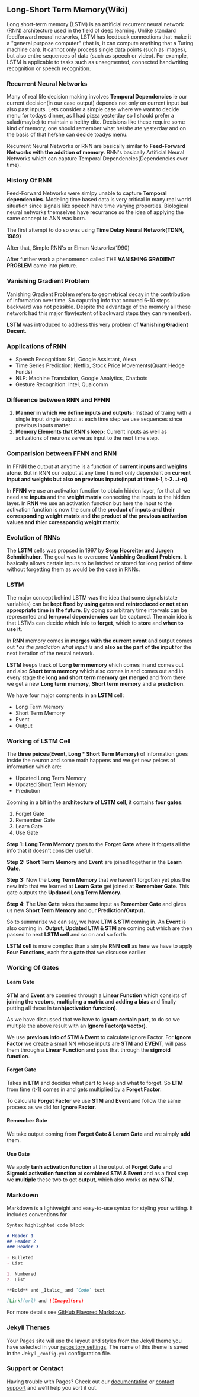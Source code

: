 ## Long-Short Term Memory(Wiki)

Long short-term memory (LSTM) is an artificial recurrent neural network (RNN) architecture used in the field of deep learning. Unlike standard feedforward neural networks, LSTM has feedback connections that make it a "general purpose computer" (that is, it can compute anything that a Turing machine can). It cannot only process single data points (such as images), but also entire sequences of data (such as speech or video). For example, LSTM is applicable to tasks such as unsegmented, connected handwriting recognition or speech recognition.

### Recurrent Neural Networks
Many of real life decision making involves **Temporal Dependencies** ie our current decision(in our case output) depends not only on current input but also past inputs. Lets consider a simple case where we want to decide menu for todays dinner, as I had pizza yesterday so I should prefer a salad(maybe) to maintain a helthy dite. Decisions like these require some kind of memory, one should remember what he/she ate yesterday and on the basis of that he/she can decide toadys menu.

Recurrent Neural Networks or RNN are basically similar to **Feed-Forward Networks with the addition of memory**. 
RNN's basically Artificial Neural Networks which can capture Temporal Dependencies(Dependencies over time).

### History Of RNN
Feed-Forward Networks were simlpy unable to capture **Temporal dependencies**. Modeling time based data is very critical in many real world situation since signals like speech have time varying properties. Biological neural networks themselves have recurrance so the idea of applying the same concept to ANN was born. 

The first attempt to do so was using **Time Delay Neural Network(TDNN, 1989)**

After that, Simple RNN's or Elman Networks(1990) 

After further work a phenomenon called THE **VANISHING GRADIENT PROBLEM** came into picture.

### Vanishing Gradient Problem
Vanishing Gradient Problem refers to geometrical decay in the contribution of information over time. So caputring info that occured 6-10 steps backward was not possible. Despite the advantage of the memory all these network had this major flaw(extent of backward steps they can remember).

**LSTM** was introduced to address this very problem of **Vanishing Gradient Decent**.

### Applications of RNN
* Speech Recognition: Siri, Google Assistant, Alexa
* Time Series Prediction: Netflix, Stock Price Movements(Quant Hedge Funds)
* NLP: Machine Translation, Google Analytics, Chatbots
* Gesture Recognition: Intel, Qualcomm

### Difference between RNN and FFNN
1. **Manner in which we define inputs and outputs:** Instead of traing with a single input single output at each time step we use sequences since previous inputs matter
2. **Memory Elements that RNN's keep:** Current inputs as well as activations of neurons serve as input to the next time step.
  
### Comparision between FFNN and RNN
In FFNN the output at anytime is a function of **current inputs and weights alone**. But in RNN our output at any time t is not only dependent on **current input and weights but also on previous inputs(input at time t-1, t-2...t-n)**.

In **FFNN** we use an activation function to obtain hidden layer, for that all we need are **inputs** and the **weight matrix** connecting the inputs to the hidden layer. In **RNN** we use an activation function but here the input to the activation function is now the sum of the **product of inputs and their corresponding weight matrix** and **the product of the previous activation values and thier coresspondig weight martix**.

### Evolution of RNNs
The **LSTM** cells was propsed in 1997 by **Sepp Hocreiter and Jurgen Schmidhuber**. The goal was to overcome **Vanishing Gradient Problem**.
It basically allows certain inputs to be latched or stored for long period of time without forgetting them as would be the case in RNNs. 

### LSTM
The major concept behind LSTM was the idea that some signals(state variables) can be **kept fixed by using gates** and **reintroduced or not at an appropriate time in the future**. By doing so arbitrary time intervals can be represented and **temporal dependencies** can be captured. The main idea is that LSTMs can decide which info to **forget**, which to **store** and **when to use it**.

In **RNN** memory comes in **merges with the current event** and output comes out **as the prediction what input is* and **also as the part of the input** for the next iteration of the neural network.

**LSTM** keeps track of **Long term memory** ehich comes in and comes out and also **Short term memory** which also comes in and comes out and in every stage the **long and short term memory get merged** and from there we get a new **Long term memory**, **Short term memory** and a **prediction**.

We have four major compnents in an **LSTM** cell:
* Long Term Memory
* Short Term Memory
* Event 
* Output

### Working of LSTM Cell
The **three peices(Event, Long * Short Term Memory)** of information goes inside the neuron and some math happens and we get new peices of information which are:
* Updated Long Term Memory
* Updated Short Term Memory
* Prediction

Zooming in a bit in the **architecture of LSTM cell**, it contains **four gates**:
1. Forget Gate
2. Remember Gate
3. Learn Gate
4. Use Gate

**Step 1:** **Long Term Memory** goes to the **Forget Gate** where it forgets all the info that it doesn't consider usefull.

**Step 2:** **Short Term Memory** and **Event** are joined together in the **Learn Gate**.

**Step 3:** Now the **Long Term Memory** that we haven't forgotten yet plus the new info that we learned at **Learn Gate** get joined at **Remember Gate**. This gate outputs the **Updated Long Term Memory.**

**Step 4**: The **Use Gate** takes the same input as **Remember Gate** and gives us new **Short Term Memory** and our    **Prediction/Output.**

So to summarize we can say, we have **LTM & STM** coming in. An **Event** is also coming in. **Output, Updated LTM & STM** are coming out which are then passed to next **LSTM cell** and so on and so forth.  

**LSTM cell** is more complex than a simple **RNN cell** as here we have to apply **Four Functions**, each for a **gate** that we discusse earilier.

### Working Of Gates
#### Learn Gate
**STM** and **Event** are comnied through a **Linear Function** which consists of **joining the vectors**, **multipling a matrix** and **adding a bias** and finally putting all these in **tanh(activation function)**. 

As we have discussed that we have to **ignore certain part**, to do so we multiple the above result with an **Ignore Factor(a vector)**. 

We use **previous info of STM & Event** to calculate Ignore Factor. For **Ignore Factor** we create a small NN whose inputs are **STM** and **EVENT**, will pass them through a **Linear Function** and pass that through the **sigmoid function**.

#### Forget Gate
Takes in **LTM** and decides what part to keep and what to forget. So **LTM** from time (t-1) comes in and gets multiplied by a **Forget Factor**.

To calculate **Forget Factor** we use **STM** and **Event** and follow the same process as we did for **Ignore Factor**.

#### Remember Gate
We take output coming from **Forget Gate & Lerarn Gate** and we simply **add** them.

#### Use Gate
We apply **tanh activation function** at the output of **Forget Gate** and **Sigmoid activation function** at **combined STM & Event** and as a final step we **multiple** these two to get **output**, which also works as **new STM**.   

### Markdown

Markdown is a lightweight and easy-to-use syntax for styling your writing. It includes conventions for

```markdown
Syntax highlighted code block

# Header 1
## Header 2
### Header 3

- Bulleted
- List

1. Numbered
2. List

**Bold** and _Italic_ and `Code` text

[Link](url) and ![Image](src)
```

For more details see [GitHub Flavored Markdown](https://guides.github.com/features/mastering-markdown/).

### Jekyll Themes

Your Pages site will use the layout and styles from the Jekyll theme you have selected in your [repository settings](https://github.com/heisenbuug/Testing/settings). The name of this theme is saved in the Jekyll `_config.yml` configuration file.

### Support or Contact

Having trouble with Pages? Check out our [documentation](https://help.github.com/categories/github-pages-basics/) or [contact support](https://github.com/contact) and we’ll help you sort it out.
